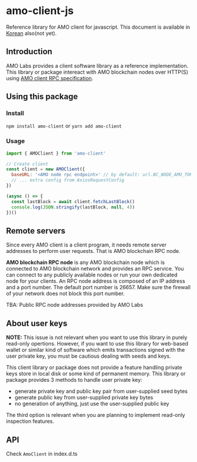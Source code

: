 # amo-client-js
Reference library for AMO client for javascript. This document is available in
[Korean](README.ko.md) also(not yet).

## Introduction
AMO Labs provides a client software library as a reference implementation. This
library or package intereact with AMO blockchain nodes over HTTP(S) using
[AMO client RPC specification](https://github.com/amolabs/docs/blob/master/rpc.md).

## Using this package

### Install
`npm install amo-client` or `yarn add amo-client`

### Usage
```javascript
import { AMOClient } from 'amo-client'

// Create client
const client = new AMOClient({
  baseURL: '<AMO node rpc endpoint>' // by default: url.BC_NODE_AMO_TOKYO 
  // ... extra config from AxiosRequestConfig
})

(async () => {
  const lastBlock = await client.fetchLastBlock()
  console.log(JSON.stringify(lastBlock, null, 4))
})()
```

## Remote servers
Since every AMO client is a client program, it needs remote server addresses to
perform user requests. That is AMO blockchain RPC node.

**AMO blockchain RPC node** is any AMO blockchain node which is connected to
AMO blockchain network and provides an RPC service. You can connect to any
publicly available nodes or run your own dedicated node for your clients. An
RPC node address is composed of an IP address and a port number. The default
port number is 26657. Make sure the firewall of your network does not block
this port number.

TBA: Public RPC node addresses provided by AMO Labs

## About user keys
**NOTE:** This issue is not relevant when you want to use this library in
purely read-only opertions. However, if you want to use this library for
web-based wallet or similar kind of software which emits transactions signed
with the user private key, you must be cautious dealing with seeds and keys.

This client library or package does not provide a feature handling private keys
store in local disk or some kind of permanent memory. This library or package
provides 3 methods to handle user private key:
* generate private key and public key pair from user-supplied seed bytes
* generate public key from user-supplied private key bytes
* no generation of anything, just use the user-supplied public key

The third option is relevant when you are planning to implement read-only
inspection features.

## API
Check `AmoClient` in index.d.ts
